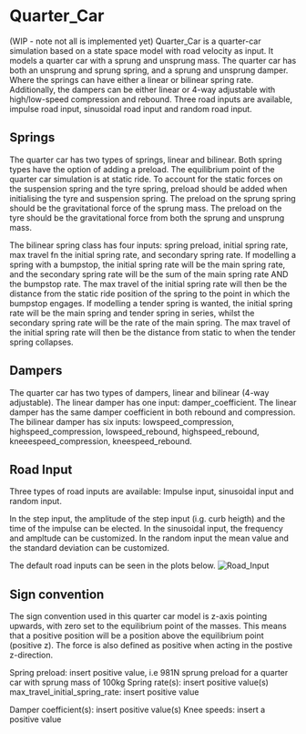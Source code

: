 # Quarter_Car


(WIP - note not all is implemented yet)
Quarter_Car is a quarter-car simulation based on a state space model with road velocity as input. It models a quarter car with a sprung and unsprung mass. The quarter car has both an unsprung and sprung spring, and a sprung and unsprung damper. Where the springs can have either a linear or bilinear spring rate. Additionally, the dampers can be either linear or 4-way adjustable with high/low-speed compression and rebound. Three road inputs are available, impulse road input, sinusoidal road input and random road input.

## Springs

The quarter car has two types of springs, linear and bilinear. Both spring types have the option of adding a preload. The equilibrium point of the quarter car simulation is at static ride. To account for the static forces on the suspension spring and the tyre spring, preload should be added when initialising the tyre and suspension spring. The preload on the sprung spring should be the gravitational force of the sprung mass. The preload on the tyre should be the gravitational force from both the sprung and unsprung mass. 

The bilinear spring class has four inputs: spring preload, initial spring rate, max travel fn the initial spring rate, and secondary spring rate. If modelling a spring with a bumpstop, the initial spring rate will be the main spring rate, and the secondary spring rate will be the sum of the main spring rate AND the bumpstop rate. The max travel of the initial spring rate will then be the distance from the static ride position of the spring to the point in which the bumpstop engages. If modelling a tender spring is wanted, the initial spring rate will be the main spring and tender spring in series, whilst the secondary spring rate will be the rate of the main spring. The max travel of the initial spring rate will then be the distance from static to when the tender spring collapses. 

## Dampers

The quarter car has two types of dampers, linear and bilinear (4-way adjustable). The linear damper has one input: damper_coefficient. The linear damper has the same damper coefficient in both rebound and compression. The bilinear damper has six inputs: lowspeed_compression, highspeed_compression, lowspeed_rebound, highspeed_rebound, kneeespeed_compression, kneespeed_rebound. 


## Road Input
Three types of road inputs are available: Impulse input, sinusoidal input and random input. 

In the step input, the amplitude of the step input (i.g. curb heigth) and the time of the impulse can be elected. In the sinusoidal input, the frequency and ampltude can be customized. In the random input the mean value and the standard deviation can be customized.

The default road inputs can be seen in the plots below. 
![Road_Input](https://user-images.githubusercontent.com/90693037/221360226-9334d6c1-aa0a-4f20-bd48-5d1475ce3b62.svg)

## Sign convention

The sign convention used in this quarter car model is z-axis pointing upwards, with zero set to the equilibrium point of the masses. This means that a positive position will be a position above the equilibrium point (positive z). The force is also defined as positive when acting in the postive z-direction.

Spring preload: insert positive value, i.e 981N sprung preload for a quarter car with sprung mass of 100kg 
Spring rate(s): insert positive value(s)
max_travel_initial_spring_rate: insert positive value

Damper coefficient(s): insert positive value(s)
Knee speeds: insert a positive value



